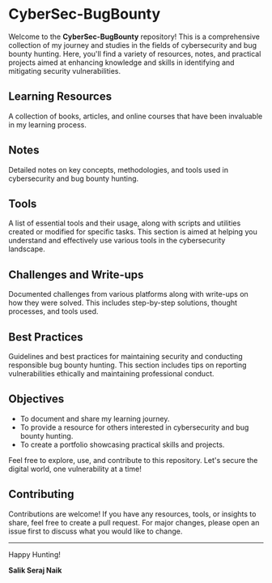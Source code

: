 # CyberSec-BugBounty

Welcome to the **CyberSec-BugBounty** repository! This is a comprehensive collection of my journey and studies in the fields of cybersecurity and bug bounty hunting. Here, you'll find a variety of resources, notes, and practical projects aimed at enhancing knowledge and skills in identifying and mitigating security vulnerabilities.



## Learning Resources

A collection of books, articles, and online courses that have been invaluable in my learning process.

## Notes

Detailed notes on key concepts, methodologies, and tools used in cybersecurity and bug bounty hunting.



## Tools

A list of essential tools and their usage, along with scripts and utilities created or modified for specific tasks. This section is aimed at helping you understand and effectively use various tools in the cybersecurity landscape.

## Challenges and Write-ups

Documented challenges from various platforms along with write-ups on how they were solved. This includes step-by-step solutions, thought processes, and tools used.

## Best Practices

Guidelines and best practices for maintaining security and conducting responsible bug bounty hunting. This section includes tips on reporting vulnerabilities ethically and maintaining professional conduct.

## Objectives

- To document and share my learning journey.
- To provide a resource for others interested in cybersecurity and bug bounty hunting.
- To create a portfolio showcasing practical skills and projects.

Feel free to explore, use, and contribute to this repository. Let's secure the digital world, one vulnerability at a time!

## Contributing

Contributions are welcome! If you have any resources, tools, or insights to share, feel free to create a pull request. For major changes, please open an issue first to discuss what you would like to change.



---

Happy Hunting!

**Salik Seraj Naik**

